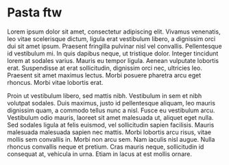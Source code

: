 Pasta ftw
===========
Lorem ipsum dolor sit amet, consectetur adipiscing elit. Vivamus venenatis, leo vitae scelerisque dictum, ligula erat vestibulum libero, a dignissim orci dui sit amet ipsum. Praesent fringilla pulvinar nisl vel convallis. Pellentesque id vestibulum mi. In quis dapibus neque, ut tristique dolor. Integer tincidunt lorem at sodales varius. Mauris eu tempor ligula. Aenean vulputate lobortis erat. Suspendisse at erat sollicitudin, dignissim orci nec, ultricies leo. Praesent sit amet maximus lectus. Morbi posuere pharetra arcu eget rhoncus. Morbi vitae lobortis erat.

Proin ut vestibulum libero, sed mattis nibh. Vestibulum in sem et nibh volutpat sodales. Duis maximus, justo id pellentesque aliquam, leo mauris dignissim quam, a commodo tellus nunc a nisl. Fusce eu vestibulum arcu. Vestibulum odio mauris, laoreet sit amet malesuada ut, aliquet eget nulla. Sed sodales ligula at felis euismod, vel sollicitudin sapien facilisis. Mauris malesuada malesuada sapien nec mattis. Morbi lobortis arcu risus, vitae mollis sem convallis in. Morbi non arcu sem. Nam iaculis nisl augue. Nulla rhoncus convallis neque et pretium. Cras mauris neque, sollicitudin id consequat at, vehicula in urna. Etiam in lacus at est mollis ornare.
